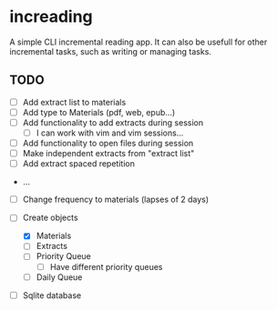 # increading

A simple CLI incremental reading app. It can also be usefull for other
incremental tasks, such as writing or managing tasks.

## TODO

- [ ] Add extract list to materials
- [ ] Add type to Materials (pdf, web, epub...)
- [ ] Add functionality to add extracts during session
    - [ ] I can work with vim and vim sessions...
- [ ] Add functionality to open files during session
- [ ] Make independent extracts from "extract list"
- [ ] Add extract spaced repetition
- ...
- [ ] Change frequency to materials (lapses of 2 days)


- [ ] Create objects
    - [X] Materials
    - [ ] Extracts
    - [ ] Priority Queue
        - [ ] Have different priority queues
    - [ ] Daily Queue

- [ ] Sqlite database